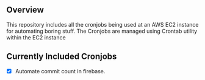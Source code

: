 ## Overview
This repository includes all the cronjobs being used at an AWS EC2 instance for automating boring stuff.
The Cronjobs are managed using Crontab utility within the EC2 instance

## Currently Included Cronjobs
- [x] Automate commit count in firebase.
